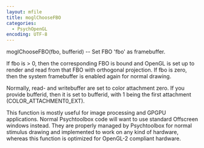 ```yaml
---
layout: mfile
title: moglChooseFBO
categories:
  - PsychOpenGL
encoding: UTF-8
---
```


moglChooseFBO(fbo, bufferid) -- Set FBO 'fbo' as framebuffer.

If fbo is \> 0, then the corresponding FBO is bound and OpenGL is set up
to render and read from that FBO with orthogonal projection. If fbo is
zero, then the system framebuffer is enabled again for normal drawing.

Normally, read- and writebuffer are set to color attachment zero. If you
provide bufferid, then it is set to bufferid, with 1 being the first
attachment (COLOR\_ATTACHMENT0\_EXT).

This function is mostly useful for image processing and GPGPU
applications. Normal Psychtoolbox code will want to use standard
Offscreen windows instead. They are properly managed by Psychtoolbox for
normal stimulus drawing and implemented to work on any kind of hardware,
whereas this function is optimized for OpenGL-2 compliant hardware.